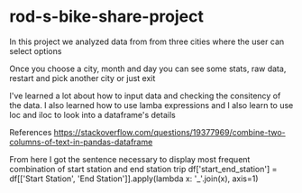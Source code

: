 # rod-s-bike-share-project
In this project we analyzed data from from three cities where the user can select options

Once you choose a city, month and day you can see some stats, raw data, restart and pick another city or just exit

I've learned a lot about how to input data and checking the consitency of the data. I also learned how to use lamba expressions
and I also learn to use loc and iloc to look into a dataframe's details 

References
https://stackoverflow.com/questions/19377969/combine-two-columns-of-text-in-pandas-dataframe

From here I got the sentence necessary to display most frequent combination of start station and end station trip
df['start_end_station'] = df[['Start Station', 'End Station']].apply(lambda x: '_'.join(x), axis=1)